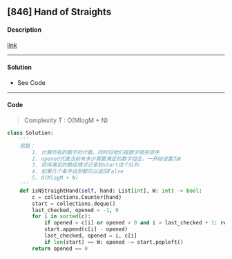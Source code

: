 ## [846] Hand of Straights

#### Description

[link](https://leetcode.com/problems/hand-of-straights/)

---

#### Solution

- See Code

---

#### Code

> Complexity T : O(MlogM + N)

```python
class Solution:
    '''
    思路：
        1. 计算所有的数字的计数，同时将他们按数字顺序排序
        2. opened代表当前有多少需要满足的数字组合，一开始设置为0
        3. 将待满足的数组情况记录到start这个队列
        4. 如果几个条件达到都可以返回False
        5. O(MlogM + N)
    '''
    def isNStraightHand(self, hand: List[int], W: int) -> bool:
        c = collections.Counter(hand)
        start = collections.deque()
        last_checked, opened = -1, 0
        for i in sorted(c):
            if opened > c[i] or opened > 0 and i > last_checked + 1: return False
            start.append(c[i] - opened)
            last_checked, opened = i, c[i]
            if len(start) == W: opened -= start.popleft()
        return opened == 0
```
